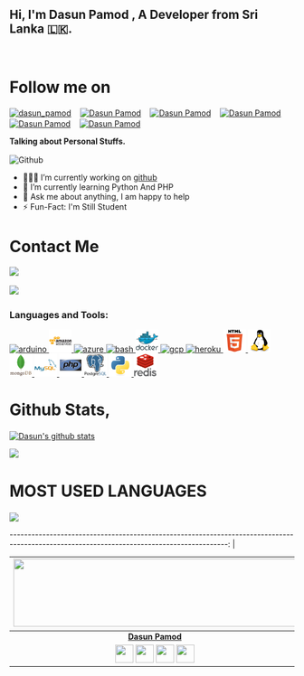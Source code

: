 <!-- Your title -->
## Hi, I'm Dasun Pamod , A Developer from Sri Lanka 🇱🇰.

&nbsp;

# Follow me on

<p align="left">
<a href="https://t.me/dasun_pamod" target="blank"><img align="center" src="https://www.pinclipart.com/picdir/middle/374-3744565_telegram-logo-clipart.png" alt="dasun_pamod" height="40" width="40" /></a> &nbsp;&nbsp;
<a href="https://www.instagram.com/dasun_pamod/" target="blank"><img align="center" src="https://www.net-aware.org.uk/siteassets/images-and-icons/application-icons/app-icons-instagram.png?w=585&scale=down" alt="Dasun Pamod" height="40" width="40" /></a> &nbsp;&nbsp;
<a href="https://twitter.com/dasun_pamod" target="blank"><img align="center" src="https://raw.githubusercontent.com/dasunpamod/dasunpamod/main/clipart2105321.png" alt="Dasun Pamod" height="40" width="40" /></a> &nbsp;&nbsp;
<a href="https://www.facebook.com/dasun.pamod.1" target="blank"><img align="center" src="https://upload.wikimedia.org/wikipedia/commons/5/51/Facebook_f_logo_%282019%29.svg" alt="Dasun Pamod" height="40" width="40" /></a> &nbsp;&nbsp;
<a href="https://github.com/dasunpamod" target="blank"><img align="center" src="https://www.influxdata.com/wp-content/uploads/GitHub-logo.jpg" alt="Dasun Pamod" height="40" width="40" /></a> &nbsp;&nbsp;
<a href="https://mail.google.com/mail/?view=cm&fs=1&tf=1&to=dasunpamod123@gmail.com" target="blank"><img align="center" src="https://storage.googleapis.com/gweb-uniblog-publish-prod/images/Gmail.max-1100x1100.png" alt="Dasun Pamod" height="40" width="40" /></a> &nbsp;&nbsp;
</p>

<!-- Talking about you -->
**Talking about Personal Stuffs.**

<!-- Any image aligned to the right. Beware the width -->
<img width="50%" align="center" alt="Github" src="https://user-images.githubusercontent.com/63133683/126859565-d11ba7e3-9ab0-4731-bf0b-42424ccff05c.gif" />

- 👨🏽‍💻 I’m currently working on [github](https://github.com/dasunpamod)
- 🌱 I’m currently learning Python And PHP 
- 💬 Ask me about anything, I am happy to help
- ⚡️ Fun-Fact: I'm Still Student

# Contact Me

<a href="https://mail.google.com/mail/?view=cm&fs=1&tf=1&to=dasunpamod123@gmail.com"><img src="https://img.shields.io/badge/gmail-2CA5E0?style=for-the-badge&logo=gmail&logoColor=white"></a>

<a href="https://t.me/dasun_pamod"><img src="https://img.shields.io/badge/Telegram-2CA5E0?style=for-the-badge&logo=telegram&logoColor=white"></a>


  <!-- Your languages and tools. Be careful with the alignment. 
  You can use this sites to get logos: https://www.vectorlogo.zone or https://simpleicons.org/
  -->
<h3 align="left">Languages and Tools:</h3>
<p align="left"> <a href="https://www.arduino.cc/" target="_blank"> <img src="https://cdn.worldvectorlogo.com/logos/arduino-1.svg" alt="arduino" width="40" height="40"/> </a> <a href="https://aws.amazon.com" target="_blank"> <img src="https://raw.githubusercontent.com/devicons/devicon/master/icons/amazonwebservices/amazonwebservices-original-wordmark.svg" alt="aws" width="40" height="40"/> </a> <a href="https://azure.microsoft.com/en-in/" target="_blank"> <img src="https://www.vectorlogo.zone/logos/microsoft_azure/microsoft_azure-icon.svg" alt="azure" width="40" height="40"/> </a> <a href="https://www.gnu.org/software/bash/" target="_blank"> <img src="https://www.vectorlogo.zone/logos/gnu_bash/gnu_bash-icon.svg" alt="bash" width="40" height="40"/> </a> <a href="https://www.docker.com/" target="_blank"> <img src="https://raw.githubusercontent.com/devicons/devicon/master/icons/docker/docker-original-wordmark.svg" alt="docker" width="40" height="40"/> </a> <a href="https://cloud.google.com" target="_blank"> <img src="https://www.vectorlogo.zone/logos/google_cloud/google_cloud-icon.svg" alt="gcp" width="40" height="40"/> </a> <a href="https://heroku.com" target="_blank"> <img src="https://www.vectorlogo.zone/logos/heroku/heroku-icon.svg" alt="heroku" width="40" height="40"/> </a> <a href="https://www.w3.org/html/" target="_blank"> <img src="https://raw.githubusercontent.com/devicons/devicon/master/icons/html5/html5-original-wordmark.svg" alt="html5" width="40" height="40"/> </a> <a href="https://www.linux.org/" target="_blank"> <img src="https://raw.githubusercontent.com/devicons/devicon/master/icons/linux/linux-original.svg" alt="linux" width="40" height="40"/> </a> <a href="https://www.mongodb.com/" target="_blank"> <img src="https://raw.githubusercontent.com/devicons/devicon/master/icons/mongodb/mongodb-original-wordmark.svg" alt="mongodb" width="40" height="40"/> </a> <a href="https://www.mysql.com/" target="_blank"> <img src="https://raw.githubusercontent.com/devicons/devicon/master/icons/mysql/mysql-original-wordmark.svg" alt="mysql" width="40" height="40"/> </a> <a href="https://www.php.net" target="_blank"> <img src="https://raw.githubusercontent.com/devicons/devicon/master/icons/php/php-original.svg" alt="php" width="40" height="40"/> </a> <a href="https://www.postgresql.org" target="_blank"> <img src="https://raw.githubusercontent.com/devicons/devicon/master/icons/postgresql/postgresql-original-wordmark.svg" alt="postgresql" width="40" height="40"/> </a> <a href="https://www.python.org" target="_blank"> <img src="https://raw.githubusercontent.com/devicons/devicon/master/icons/python/python-original.svg" alt="python" width="40" height="40"/> </a> <a href="https://redis.io" target="_blank"> <img src="https://raw.githubusercontent.com/devicons/devicon/master/icons/redis/redis-original-wordmark.svg" alt="redis" width="40" height="40"/> </a> </p>
<!-- Your hits or visitors
site: http://hits.dwyl.com or https://visitor-badge.glitch.me
Both apis are in trouble due to the number of requests, if you know any other to register visitors, great
-->

 # Github Stats,

<p>
  <a href="https://github.com/dasunpamod/" align = "center" >
    <img width="50%" align="center" alt="Dasun's github stats" src="https://github-readme-stats.vercel.app/api?username=dasunpamod" />
  </a>

 ![](https://komarev.com/ghpvc/?username=dasunpamod&color=green)
  
# MOST USED LANGUAGES

 <a href="https://github.com/dasunpamod">
  <img align="center" src="https://github-readme-stats.vercel.app/api/top-langs/?username=dasunpamod&show_icons=true&hide_border=true" />
</a> 




------------------------------------------------------------------------------------------------------------------------------------------: |




|  <a href="https://t.me/dasun_pamod/"><img src="https://user-images.githubusercontent.com/49580304/110318584-81067880-7fc2-11eb-8391-152d308e7f2b.gif" width="500px" height="120px" /></a> |
|:---------------------------------------------------------------------------------------------------------------------------------------: |
|       **[Dasun Pamod ](https://t.me/dasun_pamod)**                                                                                |
|<a href="https://twitter.com/dasun_pamod"><img src="https://i.ibb.co/kmgQVyW/twitter.png" width="32px" height="32px"></a> <a href="https://github.com/dasunpamod"><img src="https://cdn.iconscout.com/icon/free/png-256/github-108-438008.png" width="32px" height="32px"></a> <a href="https://www.facebook.com/dasun.pamod.1"><img src="https://i.ibb.co/zmYNW4p/facebook.png" width="32px" height="32px"></a> <a href="#"><img src="https://i.ibb.co/Kx2GSrT/linkedin.png" width="32px" height="32px"></a> |


<!-- Code Clean 0% i know-->
